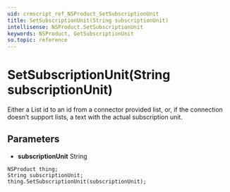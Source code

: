 ```yaml
---
uid: crmscript_ref_NSProduct_SetSubscriptionUnit
title: SetSubscriptionUnit(String subscriptionUnit)
intellisense: NSProduct.SetSubscriptionUnit
keywords: NSProduct, GetSubscriptionUnit
so.topic: reference
---
```


# SetSubscriptionUnit(String subscriptionUnit)

Either a List id to an id from a connector provided list, or, if the connection doesn’t support lists, a text with the actual subscription unit.

## Parameters

* **subscriptionUnit** String

```crmscript
NSProduct thing;
String subscriptionUnit;
thing.SetSubscriptionUnit(subscriptionUnit);
```

